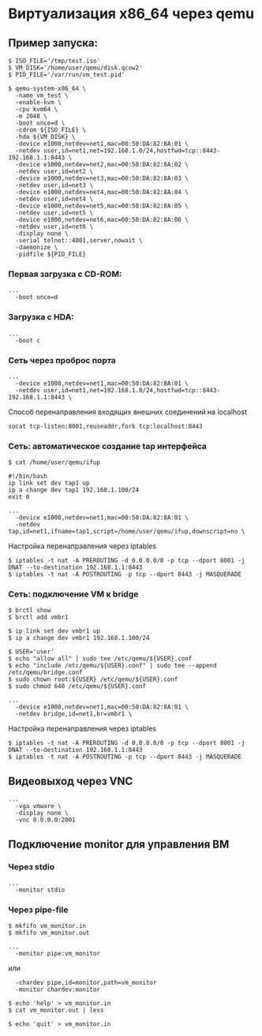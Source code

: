# Виртуализация x86_64 через qemu

## Пример запуска:
```
$ ISO_FILE='/tmp/test.iso'
$ VM_DISK='/home/user/qemu/disk.qcow2'
$ PID_FILE='/var/run/vm_test.pid'

$ qemu-system-x86_64 \
  -name vm_test \
  -enable-kvm \
  -cpu kvm64 \
  -m 2048 \
  -boot once=d \
  -cdrom ${ISO_FILE} \
  -hda ${VM_DISK} \
  -device e1000,netdev=net1,mac=00:50:DA:82:8A:01 \
  -netdev user,id=net1,net=192.168.1.0/24,hostfwd=tcp::8443-192.168.1.1:8443 \
  -device e1000,netdev=net2,mac=00:50:DA:82:8A:02 \
  -netdev user,id=net2 \
  -device e1000,netdev=net3,mac=00:50:DA:82:8A:03 \
  -netdev user,id=net3 \
  -device e1000,netdev=net4,mac=00:50:DA:82:8A:04 \
  -netdev user,id=net4 \
  -device e1000,netdev=net5,mac=00:50:DA:82:8A:05 \
  -netdev user,id=net5 \
  -device e1000,netdev=net6,mac=00:50:DA:82:8A:06 \
  -netdev user,id=net6 \
  -display none \
  -serial telnet::4001,server,nowait \
  -daemonize \
  -pidfile ${PID_FILE}
```
### Первая загрузка с CD-ROM:
```
...
  -boot once=d
```
### Загрузка с HDA:
```
...
  -boot c
```

### Сеть через проброс порта
```
...
  -device e1000,netdev=net1,mac=00:50:DA:82:8A:01 \
  -netdev user,id=net1,net=192.168.1.0/24,hostfwd=tcp::8443-192.168.1.1:8443 \
```
Способ перенаправления входящих внешних соединений на localhost
```
socat tcp-listen:8001,reuseaddr,fork tcp:localhost:8443
```
### Сеть: автоматическое создание tap интерфейса
```
$ cat /home/user/qemu/ifup

#!/bin/bash
ip link set dev tap1 up
ip a change dev tap1 192.168.1.100/24
exit 0
```
```
...
  -device e1000,netdev=net1,mac=00:50:DA:82:8A:01 \
  -netdev tap,id=net1,ifname=tap1,script=/home/user/qemu/ifup,downscript=no \
```
Настройка перенаправления через iptables
```
$ iptables -t nat -A PREROUTING -d 0.0.0.0/0 -p tcp --dport 8001 -j DNAT --to-destination 192.168.1.1:8443
$ iptables -t nat -A POSTROUTING -p tcp --dport 8443 -j MASQUERADE
```

### Сеть: подключение VM к bridge
```
$ brctl show
$ brctl add vmbr1

$ ip link set dev vmbr1 up
$ ip a change dev vmbr1 192.168.1.100/24
```
```
$ USER='user'
$ echo "allow all" | sudo tee /etc/qemu/${USER}.conf
$ echo "include /etc/qemu/${USER}.conf" | sudo tee --append /etc/qemu/bridge.conf
$ sudo chown root:${USER} /etc/qemu/${USER}.conf
$ sudo chmod 640 /etc/qemu/${USER}.conf
```
```
...
  -device e1000,netdev=net1,mac=00:50:DA:82:8A:01 \
  -netdev bridge,id=net1,br=vmbr1 \
```
Настройка перенаправления через iptables
```
$ iptables -t nat -A PREROUTING -d 0.0.0.0/0 -p tcp --dport 8001 -j DNAT --to-destination 192.168.1.1:8443
$ iptables -t nat -A POSTROUTING -p tcp --dport 8443 -j MASQUERADE
```

## Видеовыход через VNC
```
...
  -vga vmware \
  -display none \
  -vnc 0.0.0.0:2001
```

## Подключение monitor для управления ВМ
### Через stdio
```
...
  -monitor stdio
```
### Через pipe-file
```
$ mkfifo vm_monitor.in
$ mkfifo vm_monitor.out
```
```
...
  -monitor pipe:vm_monitor
```
или
```
  -chardev pipe,id=monitor,path=vm_monitor
  -monitor chardev:monitor
```
```
$ echo 'help' > vm_monitor.in
$ cat vm_monitor.out | less

$ echo 'quit' > vm_monitor.in
```
